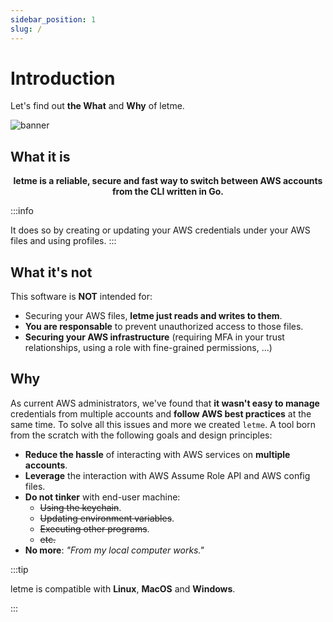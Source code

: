 ```yaml
---
sidebar_position: 1
slug: /
---
```


# Introduction

Let's find out **the What** and **Why** of letme.

![banner](/img/letme-banner.webp)


## What it is

<p align="center"><b>letme is a reliable, secure and fast way to switch between AWS accounts from the CLI written in Go.</b></p>

:::info

It does so by creating or updating your AWS credentials under your AWS files and using profiles.
:::



## What it's not
This software is **NOT** intended for:

- Securing your AWS files, **letme just reads and writes to them**.
- **You are responsable** to prevent unauthorized access to those files.
- **Securing your AWS infrastructure** (requiring MFA in your trust relationships, using a role with fine-grained permissions, ...)


## Why

As current AWS administrators, we've found that **it wasn't easy to manage** credentials from multiple accounts and **follow AWS best practices** at the same time. To solve all this issues and more we created
`letme`. A tool born from the scratch with the following goals and design principles:

- **Reduce the hassle** of interacting with AWS services on **multiple accounts**.
- **Leverage** the interaction with AWS Assume Role API and AWS config files.
- **Do not tinker** with end-user machine:
    - ~~Using the keychain~~.
    - ~~Updating environment variables~~.
    - ~~Executing other programs~~.
    - ~~etc.~~
- **No more**: _"From my local computer works."_

:::tip 

letme is compatible with **Linux**, **MacOS** and **Windows**.

:::
